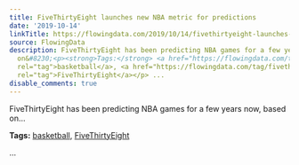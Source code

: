 ```yaml
---
title: FiveThirtyEight launches new NBA metric for predictions
date: '2019-10-14'
linkTitle: https://flowingdata.com/2019/10/14/fivethirtyeight-launches-new-nba-metric-for-predications/
source: FlowingData
description: FiveThirtyEight has been predicting NBA games for a few years now, based
  on&#8230;<p><strong>Tags:</strong> <a href="https://flowingdata.com/tag/basketball/"
  rel="tag">basketball</a>, <a href="https://flowingdata.com/tag/fivethirtyeight/"
  rel="tag">FiveThirtyEight</a></p> ...
disable_comments: true
---
```

FiveThirtyEight has been predicting NBA games for a few years now, based on&#8230;<p><strong>Tags:</strong> <a href="https://flowingdata.com/tag/basketball/" rel="tag">basketball</a>, <a href="https://flowingdata.com/tag/fivethirtyeight/" rel="tag">FiveThirtyEight</a></p> ...